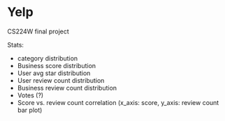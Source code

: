 Yelp
====

CS224W final project

Stats:
- category distribution
- Business score distribution
- User avg star distribution
- User review count distribution
- Business review count distribution
- Votes (?)
- Score vs. review count correlation (x_axis: score, y_axis: review count bar plot)
